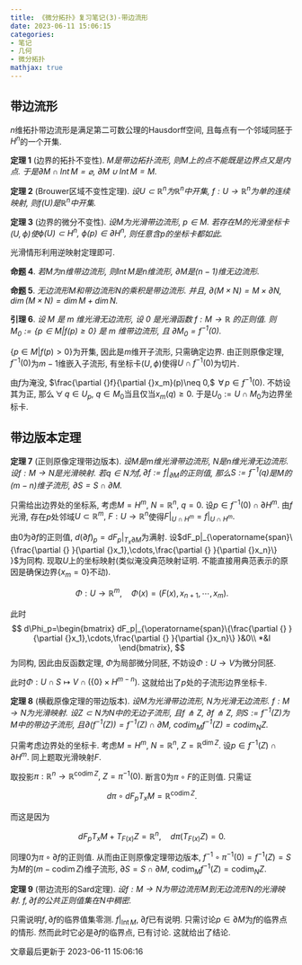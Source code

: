 ```yaml
---
title: 《微分拓扑》复习笔记(3)-带边流形
date: 2023-06-11 15:06:15
categories: 
- 笔记
- 几何
- 微分拓扑
mathjax: true
---
```


## 带边流形

$n$维拓扑带边流形是满足第二可数公理的Hausdorff空间,
且每点有一个邻域同胚于$H^n$的一个开集.

**定理 1** (边界的拓扑不变性). *$M$是带边拓扑流形, 则$M$上的点不能既是边界点又是内点. 于是$\partial M\cap \operatorname{Int}M=\varnothing,$ $\partial M\cup \operatorname{Int}M=M.$* 

**定理 2** (Brouwer区域不变性定理). *设$U\subset \mathbb{R}^n$为$\mathbb{R}^n$中开集, $f:U\rightarrow \mathbb{R}^n$为单的连续映射, 则$f(U)$是$\mathbb{R}^n$中开集.* 

**定理 3** (边界的微分不变性). *设$M$为光滑带边流形, $p\in M.$ 若存在$M$的光滑坐标卡$(U,\phi)$使$\phi(U)\subset H^n,$ $\phi(p)\in \partial H^n,$ 则任意含$p$的坐标卡都如此.* 

光滑情形利用逆映射定理即可.

**命题 4**. *若$M$为$n$维带边流形, 则$\operatorname{Int}M$是$n$维流形, $\partial M$是$(n-1)$维无边流形.* 

**命题 5**. *无边流形$M$和带边流形$N$的乘积是带边流形. 并且, $\partial(M\times N)=M\times \partial N,$ $\dim (M\times N)=\dim M+\dim N.$* 

**引理 6**. *设 $M$ 是 $m$ 维光滑无边流形, 设 $0$ 是光滑函数 $f:M\rightarrow \mathbb{R}$ 的正则值. 则 $M_0:=\{p\in M|f(p)\ge 0\}$ 是 $m$ 维带边流形, 且 $\partial M_0=f^{-1}(0).$* 

$\{p\in M|f(p)>0\}$为开集, 因此是$m$维开子流形, 只需确定边界.
由正则原像定理, $f^{-1}(0)$为$m-1$维嵌入子流形,
有坐标卡$(U,\phi)$使得$U\cap f^{-1}(0)$为切片.

由$f$为淹没, $\frac{\partial {}f}{\partial {}x_m}(p)\neq 0,$
$\,\forall\,p\in f^{-1}(0).$ 不妨设其为正, 那么$\,\forall\,q\in U_p,$
$q\in M_0$当且仅当$x_m(q)\ge 0.$ 于是$U_0:=U\cap M_0$为边界坐标卡.

## 带边版本定理

**定理 7** (正则原像定理带边版本). *设$M$是$m$维光滑带边流形, $N$是$n$维光滑无边流形. 设$f:M\rightarrow N$是光滑映射. 若$q\in N$为$f,\partial f:=f|_{\partial M}$的正则值, 那么$S:=f^{-1}(q)$是$M$的$(m-n)$维子流形, $\partial S=S\cap \partial M.$* 

只需给出边界处的坐标系, 考虑$M=H^m,$ $N=\mathbb{R}^n,$ $q=0.$
设$p\in f^{-1}(0)\cap \partial H^m.$ 由$f$光滑,
存在$p$处邻域$U\subset \mathbb{R}^m,$
$F:U\rightarrow \mathbb{R}^n$使得$F|_{U\cap H^m}=f|_{U\cap H^m}.$

由$0$为$\partial f$的正则值,
$d(\partial f)_p=dF_p|_{T_x\partial M}$为满射.
设$dF_p|_{\operatorname{span}\{\frac{\partial {} }{\partial {}x_1},\cdots,\frac{\partial {} }{\partial {}x_n}\} }$为同构.
现取$U$上的坐标映射(类似淹没典范映射证明.
不能直接用典范表示的原因是确保边界$\{x_m=0\}$不动).


$$
\Phi:U\rightarrow \mathbb{R}^m,\quad \Phi(x)=(F(x),x_{n+1},\cdots,x_m).
$$


此时 
$$
d\Phi_p=\begin{bmatrix}
 dF_p|_{\operatorname{span}\{\frac{\partial {} }{\partial {}x_1},\cdots,\frac{\partial {} }{\partial {}x_n}\} }&0\\
 *&I
 \end{bmatrix},
$$
 为同构, 因此由反函数定理,
$\Phi$为局部微分同胚, 不妨设$\Phi:U\rightarrow V$为微分同胚.

此时$\Phi:U\cap S\mapsto V\cap (\{0\}\times H^{m-n}).$
这就给出了$p$处的子流形边界坐标卡.

**定理 8** (横截原像定理的带边版本). *设$M$为光滑带边流形, $N$为光滑无边流形. $f:M\rightarrow N$为光滑映射. 设$Z\subset N$为$N$中的无边子流形, 且$f\pitchfork Z,$ $\partial f\pitchfork Z,$ 则$S:=f^{-1}(Z)$为$M$中的带边子流形, 且$\partial (f^{-1}(Z))=f^{-1}(Z)\cap \partial M,$ $\operatorname{codim}_M f^{-1}(Z)=\operatorname{codim}_N Z.$* 

只需考虑边界处的坐标卡. 考虑$M=H^m,$ $N=\mathbb{R}^n,$
$Z=\mathbb{R}^{\dim Z}.$ 设$p\in f^{-1}(Z)\cap \partial H^m.$
同上题取光滑映射$F.$

取投影$\pi:\mathbb{R}^n\rightarrow \mathbb{R}^{\operatorname{codim}Z},$
$Z=\pi^{-1}(0).$ 断言$0$为$\pi\circ F$的正则值. 只需证


$$
d\pi\circ dF_p T_xM=\mathbb{R}^{\operatorname{codim}Z}.
$$

 而这是因为


$$
dF_p T_xM+T_{F(x)}Z=\mathbb{R}^n,\quad d\pi (T_{F(x)}Z)=0.
$$


同理$0$为$\pi\circ \partial f$的正则值. 从而由正则原像定理带边版本,
$f^{-1}\circ \pi^{-1}(0)=f^{-1}(Z)=S$为$M$的$(m-\operatorname{codim}Z)$维子流形,
$\partial S=S\cap \partial M,$
$\operatorname{codim}_M f^{-1}(Z)=\operatorname{codim}_N Z.$

**定理 9** (带边流形的Sard定理). *设$f:M\rightarrow N$为带边流形$M$到无边流形$N$的光滑映射. $f,\partial f$的公共正则值集在$N$中稠密.* 

只需说明$f,\partial f$的临界值集零测. $f|_{\operatorname{Int}M},$
$\partial f$已有说明. 只需讨论$p\in \partial M$为$f$的临界点的情形.
然而此时它必是$\partial f$的临界点, 已有讨论. 这就给出了结论.

文章最后更新于 2023-06-11 15:06:16 
